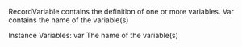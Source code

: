 RecordVariable contains the definition of one or more variables. Var contains the name of the variable(s)

Instance Variables:
	var	<String>	The name of the variable(s)

